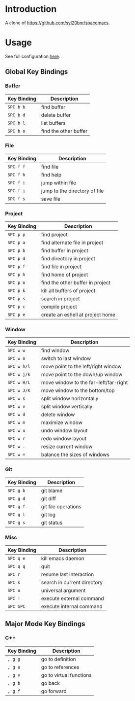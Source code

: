 # Introduction

A clone of https://github.com/syl20bnr/spacemacs.

# Usage

See full configuration [here](core.org).

## Global Key Bindings

### Buffer
Key Binding | Description
----------- | -----------
`SPC b b`   | find buffer
`SPC b d`   | delete buffer
`SPC b l`   | list buffers
`SPC b o`   | find the other buffer

### File
Key Binding | Description
----------- | -----------
`SPC f f`   | find file
`SPC f h`   | find help
`SPC f i`   | jump within file
`SPC f j`   | jump to the directory of file
`SPC f s`   | save file

### Project
Key Binding | Description
----------- | -----------
`SPC p p`   | find project
`SPC p a`   | find alternate file in project
`SPC p b`   | find buffer in project
`SPC p d`   | find directory in project
`SPC p f`   | find file in project
`SPC p h`   | find home of project
`SPC p o`   | find the other buffer in project
`SPC p k`   | kill all buffers of project
`SPC p s`   | search in project
`SPC p c`   | compile project
`SPC p e`   | create an eshell at project home

### Window
Key Binding | Description
----------- | ----------
`SPC w w`   | find window
`SPC w o`   | switch to last window
`SPC w h/l` | move point to the left/right window
`SPC w j/k` | move point to the down/up window
`SPC w H/L` | move window to the far-left/far-right
`SPC w J/K` | move window to the bottom/top
`SPC w s`   | split window horizontally
`SPC w v`   | split window vertically
`SPC w d`   | delete window
`SPC w m`   | maximize window
`SPC w u`   | undo window layout
`SPC w r`   | redo window layout
`SPC w .`   | resize current window
`SPC w =`   | balance the sizes of windows

### Git
Key Binding | Description
----------- | -----------
`SPC g b`   | git blame
`SPC g d`   | git diff
`SPC g f`   | git file operations
`SPC g l`   | git log
`SPC g s`   | git status

### Misc
Key Binding | Description
----------- | -----------
`SPC q e`   | kill emacs daemon
`SPC q q`   | quit
`SPC r`     | resume last interaction
`SPC s`     | search in current directory
`SPC u`     | universal argument
`SPC !`     | execute external command
`SPC SPC`   | execute internal command

## Major Mode Key Bindings

### C++
Key Binding | Description
----------- | -----------
`, g g`     | go to definition
`, g u`     | go to references
`, g v`     | go to virtual functions
`, g b`     | go back
`, g f`     | go forward
